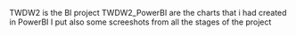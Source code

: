 TWDW2 is the BI project 
TWDW2_PowerBI are the charts that i had created in PowerBI
I put also some screeshots from all the stages of the project


